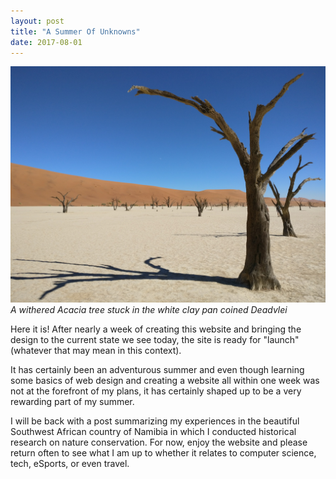 ```yaml
---
layout: post
title: "A Summer Of Unknowns"
date: 2017-08-01
---
```

![]( /blog/Deadvlei.jpg )*A withered Acacia tree stuck in the white clay pan coined Deadvlei*

Here it is! After nearly a week of creating this website and bringing the design to the current state we see today, the site is ready for "launch" (whatever that may mean in this context).

It has certainly been an adventurous summer and even though learning some basics of web design and creating a website all within one week was not at the forefront of my plans, it has certainly shaped up to be a very rewarding part of my summer.

I will be back with a post summarizing my experiences in the beautiful Southwest African country of Namibia in which I conducted historical research on nature conservation. For now, enjoy the website and please return often to see what I am up to whether it relates to computer science, tech, eSports, or even travel.
